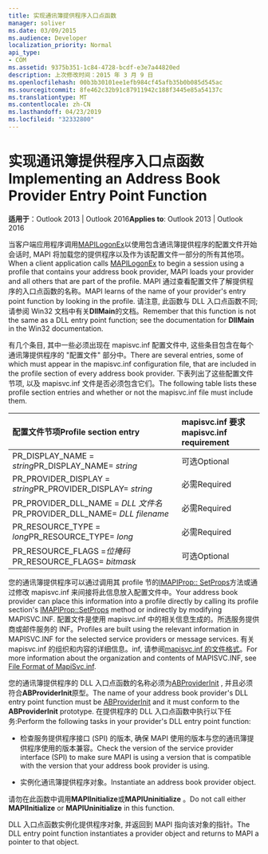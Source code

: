 ```yaml
---
title: 实现通讯簿提供程序入口点函数
manager: soliver
ms.date: 03/09/2015
ms.audience: Developer
localization_priority: Normal
api_type:
- COM
ms.assetid: 9375b351-1c84-4728-bcdf-e3e7a44820ed
description: 上次修改时间：2015 年 3 月 9 日
ms.openlocfilehash: 00b3b30101ee1efb984cf45afb35b0b085d545ac
ms.sourcegitcommit: 8fe462c32b91c87911942c188f3445e85a54137c
ms.translationtype: MT
ms.contentlocale: zh-CN
ms.lasthandoff: 04/23/2019
ms.locfileid: "32332800"
---
```

# <a name="implementing-an-address-book-provider-entry-point-function"></a><span data-ttu-id="b0a5c-103">实现通讯簿提供程序入口点函数</span><span class="sxs-lookup"><span data-stu-id="b0a5c-103">Implementing an Address Book Provider Entry Point Function</span></span>

  
  
<span data-ttu-id="b0a5c-104">**适用于**：Outlook 2013 | Outlook 2016</span><span class="sxs-lookup"><span data-stu-id="b0a5c-104">**Applies to**: Outlook 2013 | Outlook 2016</span></span> 
  
<span data-ttu-id="b0a5c-105">当客户端应用程序调用[MAPILogonEx](mapilogonex.md)以使用包含通讯簿提供程序的配置文件开始会话时, MAPI 将加载您的提供程序以及作为该配置文件一部分的所有其他项。</span><span class="sxs-lookup"><span data-stu-id="b0a5c-105">When a client application calls [MAPILogonEx](mapilogonex.md) to begin a session using a profile that contains your address book provider, MAPI loads your provider and all others that are part of the profile.</span></span> <span data-ttu-id="b0a5c-106">MAPI 通过查看配置文件了解提供程序的入口点函数的名称。</span><span class="sxs-lookup"><span data-stu-id="b0a5c-106">MAPI learns of the name of your provider's entry point function by looking in the profile.</span></span> <span data-ttu-id="b0a5c-107">请注意, 此函数与 DLL 入口点函数不同;请参阅 Win32 文档中有关**DllMain**的文档。</span><span class="sxs-lookup"><span data-stu-id="b0a5c-107">Remember that this function is not the same as a DLL entry point function; see the documentation for **DllMain** in the Win32 documentation.</span></span> 
  
<span data-ttu-id="b0a5c-108">有几个条目, 其中一些必须出现在 mapisvc.inf 配置文件中, 这些条目包含在每个通讯簿提供程序的 "配置文件" 部分中。</span><span class="sxs-lookup"><span data-stu-id="b0a5c-108">There are several entries, some of which must appear in the mapisvc.inf configuration file, that are included in the profile section of every address book provider.</span></span> <span data-ttu-id="b0a5c-109">下表列出了这些配置文件节项, 以及 mapisvc.inf 文件是否必须包含它们。</span><span class="sxs-lookup"><span data-stu-id="b0a5c-109">The following table lists these profile section entries and whether or not the mapisvc.inf file must include them.</span></span>
  
|<span data-ttu-id="b0a5c-110">**配置文件节项**</span><span class="sxs-lookup"><span data-stu-id="b0a5c-110">**Profile section entry**</span></span>|<span data-ttu-id="b0a5c-111">**mapisvc.inf 要求**</span><span class="sxs-lookup"><span data-stu-id="b0a5c-111">**mapisvc.inf requirement**</span></span>|
|:-----|:-----|
|<span data-ttu-id="b0a5c-112">PR_DISPLAY_NAME = _string_</span><span class="sxs-lookup"><span data-stu-id="b0a5c-112">PR_DISPLAY_NAME= _string_</span></span> <br/> |<span data-ttu-id="b0a5c-113">可选</span><span class="sxs-lookup"><span data-stu-id="b0a5c-113">Optional</span></span>  <br/> |
|<span data-ttu-id="b0a5c-114">PR_PROVIDER_DISPLAY = _string_</span><span class="sxs-lookup"><span data-stu-id="b0a5c-114">PR_PROVIDER_DISPLAY= _string_</span></span> <br/> |<span data-ttu-id="b0a5c-115">必需</span><span class="sxs-lookup"><span data-stu-id="b0a5c-115">Required</span></span>  <br/> |
|<span data-ttu-id="b0a5c-116">PR_PROVIDER_DLL_NAME = _DLL 文件名_</span><span class="sxs-lookup"><span data-stu-id="b0a5c-116">PR_PROVIDER_DLL_NAME= _DLL filename_</span></span> <br/> |<span data-ttu-id="b0a5c-117">必需</span><span class="sxs-lookup"><span data-stu-id="b0a5c-117">Required</span></span>  <br/> |
|<span data-ttu-id="b0a5c-118">PR_RESOURCE_TYPE = _long_</span><span class="sxs-lookup"><span data-stu-id="b0a5c-118">PR_RESOURCE_TYPE= _long_</span></span> <br/> |<span data-ttu-id="b0a5c-119">必需</span><span class="sxs-lookup"><span data-stu-id="b0a5c-119">Required</span></span>  <br/> |
|<span data-ttu-id="b0a5c-120">PR_RESOURCE_FLAGS =_位掩码_</span><span class="sxs-lookup"><span data-stu-id="b0a5c-120">PR_RESOURCE_FLAGS= _bitmask_</span></span> <br/> |<span data-ttu-id="b0a5c-121">可选</span><span class="sxs-lookup"><span data-stu-id="b0a5c-121">Optional</span></span>  <br/> |
   
<span data-ttu-id="b0a5c-122">您的通讯簿提供程序可以通过调用其 profile 节的[IMAPIProp:: SetProps](imapiprop-setprops.md)方法或通过修改 mapisvc.inf 来间接将此信息放入配置文件中。</span><span class="sxs-lookup"><span data-stu-id="b0a5c-122">Your address book provider can place this information into a profile directly by calling its profile section's [IMAPIProp::SetProps](imapiprop-setprops.md) method or indirectly by modifying MAPISVC.INF.</span></span> <span data-ttu-id="b0a5c-123">配置文件是使用 mapisvc.inf 中的相关信息生成的。所选服务提供商或邮件服务的 INF。</span><span class="sxs-lookup"><span data-stu-id="b0a5c-123">Profiles are built using the relevant information in MAPISVC.INF for the selected service providers or message services.</span></span> <span data-ttu-id="b0a5c-124">有关 mapisvc.inf 的组织和内容的详细信息。inf, 请参阅[mapisvc.inf 的文件格式](file-format-of-mapisvc-inf.md)。</span><span class="sxs-lookup"><span data-stu-id="b0a5c-124">For more information about the organization and contents of MAPISVC.INF, see [File Format of MapiSvc.inf](file-format-of-mapisvc-inf.md).</span></span>
  
<span data-ttu-id="b0a5c-125">您的通讯簿提供程序的 DLL 入口点函数的名称必须为[ABProviderInit](abproviderinit.md) , 并且必须符合**ABProviderInit**原型。</span><span class="sxs-lookup"><span data-stu-id="b0a5c-125">The name of your address book provider's DLL entry point function must be [ABProviderInit](abproviderinit.md) and it must conform to the **ABProviderInit** prototype.</span></span> <span data-ttu-id="b0a5c-126">在提供程序的 DLL 入口点函数中执行以下任务:</span><span class="sxs-lookup"><span data-stu-id="b0a5c-126">Perform the following tasks in your provider's DLL entry point function:</span></span> 
  
- <span data-ttu-id="b0a5c-127">检查服务提供程序接口 (SPI) 的版本, 确保 MAPI 使用的版本与您的通讯簿提供程序使用的版本兼容。</span><span class="sxs-lookup"><span data-stu-id="b0a5c-127">Check the version of the service provider interface (SPI) to make sure MAPI is using a version that is compatible with the version that your address book provider is using.</span></span>
    
- <span data-ttu-id="b0a5c-128">实例化通讯簿提供程序对象。</span><span class="sxs-lookup"><span data-stu-id="b0a5c-128">Instantiate an address book provider object.</span></span>
    
<span data-ttu-id="b0a5c-129">请勿在此函数中调用**MAPIInitialize**或**MAPIUninitialize** 。</span><span class="sxs-lookup"><span data-stu-id="b0a5c-129">Do not call either **MAPIInitialize** or **MAPIUninitialize** in this function.</span></span> 
  
<span data-ttu-id="b0a5c-130">DLL 入口点函数实例化提供程序对象, 并返回到 MAPI 指向该对象的指针。</span><span class="sxs-lookup"><span data-stu-id="b0a5c-130">The DLL entry point function instantiates a provider object and returns to MAPI a pointer to that object.</span></span> 
  

